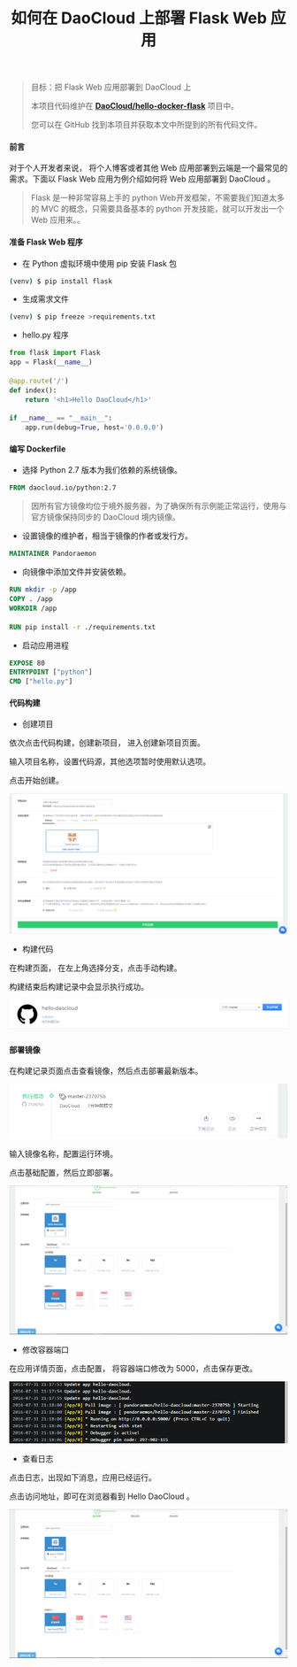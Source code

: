 ﻿---
title: '如何在 DaoCloud 上部署 Flask Web 应用'
taxonomy:
    category:
        - docs
process:
    twig: true
---



> 目标：把 Flask Web 应用部署到 DaoCloud 上
> 
> 本项目代码维护在 **[DaoCloud/hello-docker-flask](https://github.com/DaoCloud/hello-docker-flask)** 项目中。
>
> 您可以在 GitHub 找到本项目并获取本文中所提到的所有代码文件。

#### 前言

对于个人开发者来说， 将个人博客或者其他 Web 应用部署到云端是一个最常见的需求。下面以 Flask Web 应用为例介绍如何将 Web 应用部署到 DaoCloud 。

> Flask 是一种非常容易上手的 python Web开发框架，不需要我们知道太多的 MVC 的概念，只需要具备基本的 python 开发技能，就可以开发出一个 Web 应用来。。

#### 准备 Flask Web 程序

* 在 Python 虚拟环境中使用 pip 安装 Flask 包

```bash
(venv) $ pip install flask
```

* 生成需求文件

```bash
(venv) $ pip freeze >requirements.txt
```

* hello.py 程序

```python
from flask import Flask
app = Flask(__name__)

@app.route('/')
def index():
    return '<h1>Hello DaoCloud</h1>'

if __name__ == "__main__":
    app.run(debug=True, host='0.0.0.0')
```


#### 编写 Dockerfile

- 选择 Python 2.7 版本为我们依赖的系统镜像。

```dockerfile
FROM daocloud.io/python:2.7
```

> 因所有官方镜像均位于境外服务器，为了确保所有示例能正常运行，使用与官方镜像保持同步的 DaoCloud 境内镜像。   

- 设置镜像的维护者，相当于镜像的作者或发行方。

```dockerfile
MAINTAINER Pandoraemon
```

- 向镜像中添加文件并安装依赖。

```dockerfile
RUN mkdir -p /app
COPY . /app
WORKDIR /app

RUN pip install -r ./requirements.txt
```

- 启动应用进程

```dockerfile
EXPOSE 80
ENTRYPOINT ["python"]
CMD ["hello.py"]
```


#### 代码构建

- 创建项目

依次点击代码构建，创建新项目， 进入创建新项目页面。

输入项目名称，设置代码源，其他选项暂时使用默认选项。

点击开始创建。

![](create-project.png)

- 构建代码

在构建页面， 在左上角选择分支，点击手动构建。

构建结束后构建记录中会显示执行成功。

![](create-project2.png)

#### 部署镜像


在构建记录页面点击查看镜像，然后点击部署最新版本。

![](create-success.png)

输入镜像名称，配置运行环境。

点击基础配置，然后立即部署。

![](createApp.png)


- 修改容器端口

在应用详情页面，点击配置， 将容器端口修改为 5000，点击保存更改。

![](log.png)

- 查看日志

点击日志，出现如下消息，应用已经运行。

点击访问地址，即可在浏览器看到 Hello DaoCloud 。

![](createApp.png)




